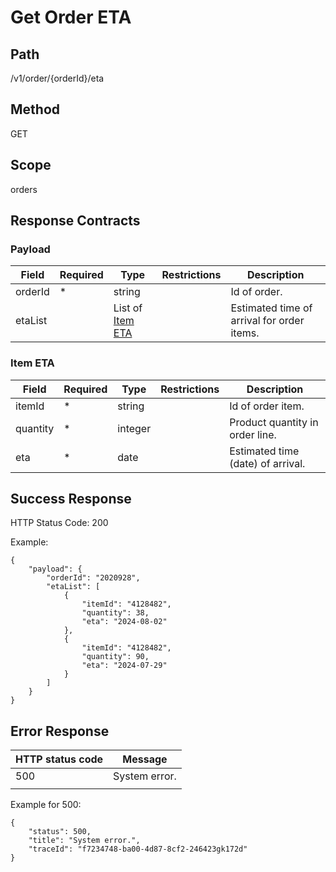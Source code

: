 # Get Order ETA
## Path
/v1/order/{orderId}/eta

## Method

GET

## Scope
orders

## Response Contracts

### Payload
| Field | Required | Type | Restrictions | Description |
|--|--|--|--|--|
| orderId | * | string | | Id of order. |
| etaList |  | List of [Item ETA](https://github.com/dkhardwarecom/docs/blob/main/partnerApi/orders/order-items-eta.md#item-eta)  | | Estimated time of arrival for order items. |

### Item ETA
| Field | Required | Type | Restrictions | Description |
|--|--|--|--|--|
| itemId | * | string | | Id of order item. |
| quantity | * | integer  | | Product quantity in order line. |
| eta | * | date  | | Estimated time (date) of arrival. |

## Success Response

HTTP Status Code: 200

Example:
```
{
    "payload": {
        "orderId": "2020928",
        "etaList": [
            {
                "itemId": "4128482",
                "quantity": 38,
                "eta": "2024-08-02"
            },
            {
                "itemId": "4128482",
                "quantity": 90,
                "eta": "2024-07-29"
            }
        ]
    }
}
```

## Error Response


| HTTP status code | Message |
|--|--|
| 500 | System error. |
|  |  |

Example for 500:
```
{
    "status": 500,
    "title": "System error.",
    "traceId": "f7234748-ba00-4d87-8cf2-246423gk172d"
}
```
